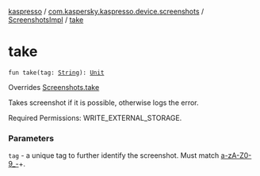 [kaspresso](../../index.md) / [com.kaspersky.kaspresso.device.screenshots](../index.md) / [ScreenshotsImpl](index.md) / [take](./take.md)

# take

`fun take(tag: `[`String`](https://kotlinlang.org/api/latest/jvm/stdlib/kotlin/-string/index.html)`): `[`Unit`](https://kotlinlang.org/api/latest/jvm/stdlib/kotlin/-unit/index.html)

Overrides [Screenshots.take](../-screenshots/take.md)

Takes screenshot if it is possible, otherwise logs the error.

Required Permissions: WRITE_EXTERNAL_STORAGE.

### Parameters

`tag` - a unique tag to further identify the screenshot. Must match [a-zA-Z0-9_-](#)+.
